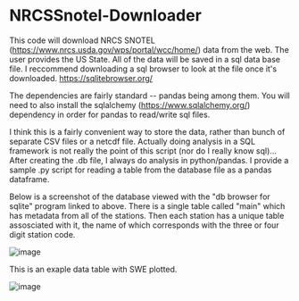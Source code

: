 # NRCSSnotel-Downloader
This code will download NRCS SNOTEL (https://www.nrcs.usda.gov/wps/portal/wcc/home/) data from the web. The user provides the US State. All of the data will be saved in a sql data base file. I reccommend downloading a sql browser to look at the file once it's downloaded. https://sqlitebrowser.org/

The dependencies are fairly standard -- pandas being among them. You will need to also install the sqlalchemy (https://www.sqlalchemy.org/) dependency in order for pandas to read/write sql files. 

I think this is a fairly convenient way to store the data, rather than bunch of separate CSV files or a netcdf file. Actually doing analysis in a SQL framework is not really the point of this script (nor do I really know sql)... After creating the .db file, I always do analysis in python/pandas. I provide a sample .py script for reading a table from the database file as a pandas dataframe. 

Below is a screenshot of the database viewed with the "db browser for sqlite" program linked to above. There is a single table called "main" which has metadata from all of the stations. Then each station has a unique table assosciated with it, the name of which corresponds with the three or four digit station code.


![image](https://user-images.githubusercontent.com/19933988/222006868-7c460176-b460-475f-9a3c-5af74b60a676.png)


This is an exaple data table with SWE plotted.

![image](https://user-images.githubusercontent.com/19933988/222012445-3c053fea-9b57-4923-919b-88ecb778ef21.png)
